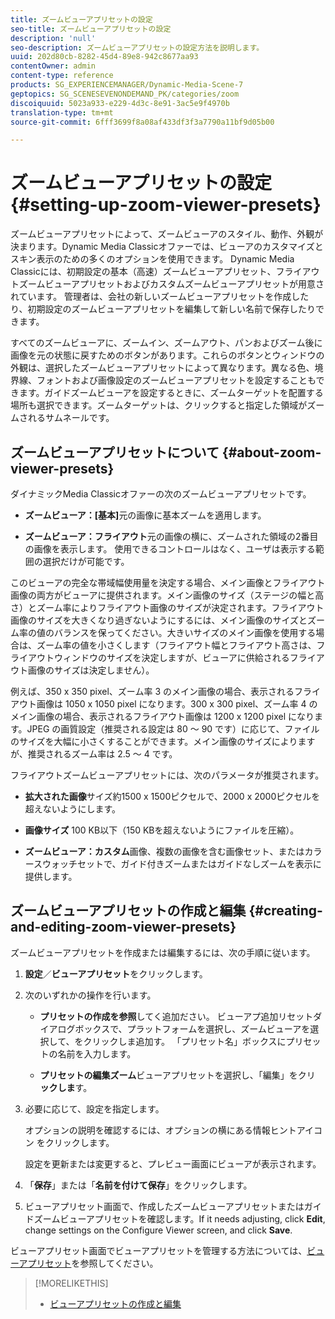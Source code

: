 ```yaml
---
title: ズームビューアプリセットの設定
seo-title: ズームビューアプリセットの設定
description: 'null'
seo-description: ズームビューアプリセットの設定方法を説明します。
uuid: 202d80cb-8282-45d4-89e8-942c8677aa93
contentOwner: admin
content-type: reference
products: SG_EXPERIENCEMANAGER/Dynamic-Media-Scene-7
geptopics: SG_SCENESEVENONDEMAND_PK/categories/zoom
discoiquuid: 5023a933-e229-4d3c-8e91-3ac5e9f4970b
translation-type: tm+mt
source-git-commit: 6fff3699f8a08af433df3f3a7790a11bf9d05b00

---
```



# ズームビューアプリセットの設定{#setting-up-zoom-viewer-presets}

ズームビューアプリセットによって、ズームビューアのスタイル、動作、外観が決まります。Dynamic Media Classicオファーでは、ビューアのカスタマイズとスキン表示のための多くのオプションを使用できます。 Dynamic Media Classicには、初期設定の基本（高速）ズームビューアプリセット、フライアウトズームビューアプリセットおよびカスタムズームビューアプリセットが用意されています。 管理者は、会社の新しいズームビューアプリセットを作成したり、初期設定のズームビューアプリセットを編集して新しい名前で保存したりできます。

すべてのズームビューアに、ズームイン、ズームアウト、パンおよびズーム後に画像を元の状態に戻すためのボタンがあります。これらのボタンとウィンドウの外観は、選択したズームビューアプリセットによって異なります。異なる色、境界線、フォントおよび画像設定のズームビューアプリセットを設定することもできます。ガイドズームビューアを設定するときに、ズームターゲットを配置する場所も選択できます。ズームターゲットは、クリックすると指定した領域がズームされるサムネールです。

## ズームビューアプリセットについて {#about-zoom-viewer-presets}

ダイナミックMedia Classicオファーの次のズームビューアプリセットです。

* **ズームビューア：[基本]**&#x200B;元の画像に基本ズームを適用します。

* **ズームビューア：フライアウト**&#x200B;元の画像の横に、ズームされた領域の2番目の画像を表示します。 使用できるコントロールはなく、ユーザは表示する範囲の選択だけが可能です。

このビューアの完全な帯域幅使用量を決定する場合、メイン画像とフライアウト画像の両方がビューアに提供されます。メイン画像のサイズ（ステージの幅と高さ）とズーム率によりフライアウト画像のサイズが決定されます。フライアウト画像のサイズを大きくなり過ぎないようにするには、メイン画像のサイズとズーム率の値のバランスを保ってください。大きいサイズのメイン画像を使用する場合は、ズーム率の値を小さくします（フライアウト幅とフライアウト高さは、フライアウトウィンドウのサイズを決定しますが、ビューアに供給されるフライアウト画像のサイズは決定しません）。

例えば、350 x 350 pixel、ズーム率 3 のメイン画像の場合、表示されるフライアウト画像は 1050 x 1050 pixel になります。300 x 300 pixel、ズーム率 4 のメイン画像の場合、表示されるフライアウト画像は 1200 x 1200 pixel になります。JPEG の画質設定（推奨される設定は 80 ～ 90 です）に応じて、ファイルのサイズを大幅に小さくすることができます。メイン画像のサイズによりますが、推奨されるズーム率は 2.5 ～ 4 です。

フライアウトズームビューアプリセットには、次のパラメータが推奨されます。

* **拡大された画像**&#x200B;サイズ約1500 x 1500ピクセルで、2000 x 2000ピクセルを超えないようにします。

* **画像サイズ** 100 KB以下（150 KBを超えないようにファイルを圧縮）。

* **ズームビューア：カスタム**&#x200B;画像、複数の画像を含む画像セット、またはカラースウォッチセットで、ガイド付きズームまたはガイドなしズームを表示に提供します。

## ズームビューアプリセットの作成と編集 {#creating-and-editing-zoom-viewer-presets}

ズームビューアプリセットを作成または編集するには、次の手順に従います。

1. **設定**／**ビューアプリセット**&#x200B;をクリックします。
1. 次のいずれかの操作を行います。

   * **プリセットの作成を参照**&#x200B;してく追加ださい。 ビューアプ追加リセットダイアログボックスで、プラットフォームを選択し、ズームビューアを選択して、をクリックしま追加す。 「プリセット名」ボックスにプリセットの名前を入力します。

   * **プリセットの編集ズーム**&#x200B;ビューアプリセットを選択し、「編集」をクリ **ックしま**&#x200B;す。

1. 必要に応じて、設定を指定します。

   オプションの説明を確認するには、オプションの横にある情報ヒントアイコン  をクリックします。

   設定を更新または変更すると、プレビュー画面にビューアが表示されます。

1. 「**保存**」または「**名前を付けて保存**」をクリックします。
1. ビューアプリセット画面で、作成したズームビューアプリセットまたはガイドズームビューアプリセットを確認します。If it needs adjusting, click **Edit**, change settings on the Configure Viewer screen, and click **Save**.

ビューアプリセット画面でビューアプリセットを管理する方法については、[ビューアプリセット](application-setup.md#viewer_presets)を参照してください。

>[!MORELIKETHIS]
>
>* [ビューアプリセットの作成と編集](application-setup.md#adding_and_editing_viewer_presets)

